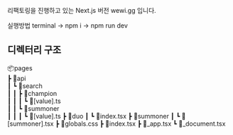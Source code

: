 리팩토링을 진행하고 있는 Next.js 버전 wewi.gg 입니다.

실행방법
terminal -> npm i -> npm run dev


## 디렉터리 구조
 📦pages </br>
 ┣ 📂api  
 ┃ ┗ 📂search  
 ┃ ┃ ┣ 📂champion  
 ┃ ┃ ┃ ┗ 📜[value].ts  
 ┃ ┃ ┗ 📂summoner  
 ┃ ┃ ┃ ┗ 📜[value].ts
 ┣ 📂duo
 ┃ ┗ 📜index.tsx
 ┣ 📂summoner
 ┃ ┗ 📜[summoner].tsx
 ┣ 📜globals.css
 ┣ 📜index.tsx
 ┣ 📜_app.tsx
 ┗ 📜_document.tsx
